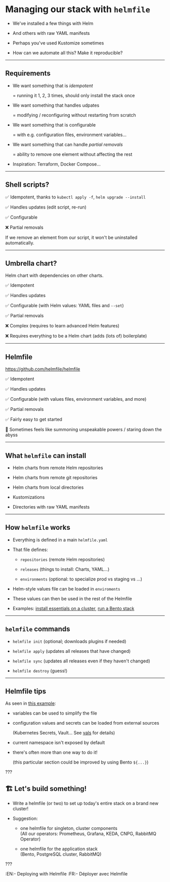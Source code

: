 # Managing our stack with `helmfile`

- We've installed a few things with Helm

- And others with raw YAML manifests

- Perhaps you've used Kustomize sometimes

- How can we automate all this? Make it reproducible?

---

## Requirements

- We want something that is *idempotent*

  = running it 1, 2, 3 times, should only install the stack once

- We want something that handles udpates

  = modifying / reconfiguring without restarting from scratch

- We want something that is configurable

  = with e.g. configuration files, environment variables...

- We want something that can handle *partial removals*

  = ability to remove one element without affecting the rest

- Inspiration: Terraform, Docker Compose...

---

## Shell scripts?

✅ Idempotent, thanks to `kubectl apply -f`, `helm upgrade --install`

✅ Handles updates (edit script, re-run)

✅ Configurable

❌ Partial removals

If we remove an element from our script, it won't be uninstalled automatically.

---

## Umbrella chart?

Helm chart with dependencies on other charts.

✅ Idempotent

✅ Handles updates

✅ Configurable (with Helm values: YAML files and `--set`)

✅ Partial removals

❌ Complex (requires to learn advanced Helm features)

❌ Requires everything to be a Helm chart (adds (lots of) boilerplate)

---

## Helmfile

https://github.com/helmfile/helmfile

✅ Idempotent

✅ Handles updates

✅ Configurable (with values files, environment variables, and more)

✅ Partial removals

✅ Fairly easy to get started

🐙 Sometimes feels like summoning unspeakable powers / staring down the abyss

---

## What `helmfile` can install

- Helm charts from remote Helm repositories

- Helm charts from remote git repositories

- Helm charts from local directories

- Kustomizations

- Directories with raw YAML manifests

---

## How `helmfile` works

- Everything is defined in a main `helmfile.yaml`

- That file defines:

  - `repositories` (remote Helm repositories)

  - `releases` (things to install: Charts, YAML...)

  - `environments` (optional: to specialize prod vs staging vs ...)

- Helm-style values file can be loaded in `enviroments`

- These values can then be used in the rest of the Helmfile

- Examples: [install essentials on a cluster][helmfile-ex-1], [run a Bento stack][helmfile-ex-2]

[helmfile-ex-1]: https://github.com/jpetazzo/beyond-load-balancers/blob/main/helmfile.yaml
[helmfile-ex-2]: https://github.com/jpetazzo/beyond-load-balancers/blob/main/bento/helmfile.yaml

---

## `helmfile` commands

- `helmfile init` (optional; downloads plugins if needed)

- `helmfile apply` (updates all releases that have changed)

- `helmfile sync` (updates all releases even if they haven't changed)

- `helmfile destroy` (guess!)

---

## Helmfile tips

As seen in [this example](https://github.com/jpetazzo/beyond-load-balancers/blob/main/bento/helmfile.yaml#L21):

- variables can be used to simplify the file

- configuration values and secrets can be loaded from external sources

  (Kubernetes Secrets, Vault... See [vals] for details)

- current namespace isn't exposed by default

- there's often more than one way to do it!

  (this particular section could be improved by using Bento `${...}`)

[vals]: https://github.com/helmfile/vals

???

## 🏗️ Let's build something!

- Write a helmfile (or two) to set up today's entire stack on a brand new cluster!

- Suggestion:

  - one helmfile for singleton, cluster components
    <br/>
    (All our operators: Prometheus, Grafana, KEDA, CNPG, RabbitMQ Operator)

  - one helmfile for the application stack
    <br/>
    (Bento, PostgreSQL cluster, RabbitMQ)

???

:EN:- Deploying with Helmfile
:FR:- Déployer avec Helmfile
